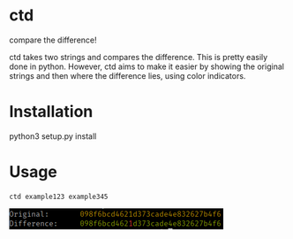 # ctd

compare the difference!

ctd takes two strings and compares the difference. This is pretty easily done in python. However, ctd aims to make it easier by showing the original strings and then where the difference lies, using color indicators.

# Installation
python3 setup.py install

# Usage
```
ctd example123 example345
```
![example](https://github.com/DFC302/ctd/blob/master/pics/example.png)
